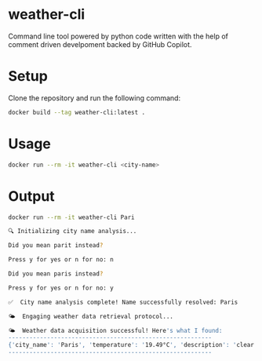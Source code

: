 # weather-cli

Command line tool powered by python code written with the help of comment driven develpoment backed by GitHub Copilot.

# Setup

Clone the repository and run the following command:

```bash
docker build --tag weather-cli:latest .
```

# Usage

```bash
docker run --rm -it weather-cli <city-name>
```

# Output

```bash
docker run --rm -it weather-cli Pari
```

```bash
🔍 Initializing city name analysis...

Did you mean parit instead?

Press y for yes or n for no: n

Did you mean paris instead?

Press y for yes or n for no: y

✅  City name analysis complete! Name successfully resolved: Paris

🌤️  Engaging weather data retrieval protocol...

🌤️  Weather data acquisition successful! Here's what I found:
----------------------------------------------------------
{'city_name': 'Paris', 'temperature': '19.49°C', 'description': 'clear sky'}
----------------------------------------------------------
```

